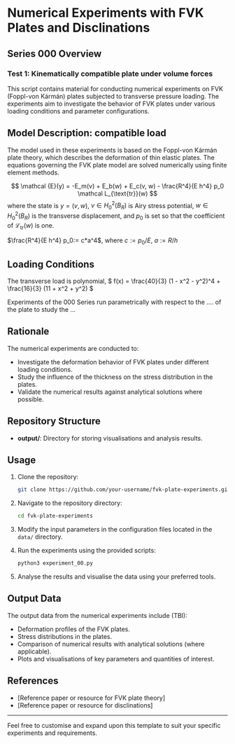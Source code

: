 # Numerical Experiments with FVK Plates and Disclinations

## Series 000 Overview
### Test 1: Kinematically compatible plate under volume forces

This script contains material for conducting numerical experiments on FVK (Foppl-von Kármán) plates subjected to transverse pressure loading. The experiments aim to investigate the behavior of FVK plates under various loading conditions and parameter configurations.

## Model Description: compatible load

The model used in these experiments is based on the Foppl-von Kármán plate theory, which describes the deformation of thin elastic plates. The equations governing the FVK plate model are solved numerically using finite element methods.

$$
\mathcal {E}(y) = -E_m(v) + E_b(w) + E_c(v, w) - \frac{R^4}{E h^4} p_0 \mathcal L_{\text{tr}}(w)
$$
where the state is $y=(v, w)$, $v\in H^2_0(B_R)$ is Airy stress potential, $w\in H^2_0(B_R)$ is the transverse displacement, and $p_0$ is set so that the coefficient of $\mathcal L_{\text{tr}}(w)$ is one.

$\frac{R^4}{E h^4} p_0:= c*a^4$, where $c:=p_0/E$, $a:=R/h$

## Loading Conditions

The transverse load is polynomial, 
$
f(x) = \frac{40}{3} (1 - x^2 - y^2)^4 + \frac{16}{3} (11 + x^2 + y^2)
$

Experiments of the 000 Series run parametrically with respect to the .... of the plate to study the ...

## Rationale

The numerical experiments are conducted to:

- Investigate the deformation behavior of FVK plates under different loading conditions.
- Study the influence of the thickness on the stress distribution in the plates.
- Validate the numerical results against analytical solutions where possible.

## Repository Structure

- **output/**: Directory for storing visualisations and analysis results.

## Usage

1. Clone the repository:

    ```bash
    git clone https://github.com/your-username/fvk-plate-experiments.git
    ```

2. Navigate to the repository directory:

    ```bash
    cd fvk-plate-experiments
    ```

3. Modify the input parameters in the configuration files located in the `data/` directory.

4. Run the experiments using the provided scripts:

    ```bash
    python3 experiment_00.py
    ```

5. Analyse the results and visualise the data using your preferred tools.

## Output Data

The output data from the numerical experiments include (TBI):

- Deformation profiles of the FVK plates.
- Stress distributions in the plates.
- Comparison of numerical results with analytical solutions (where applicable).
- Plots and visualisations of key parameters and quantities of interest.

## References

- [Reference paper or resource for FVK plate theory]
- [Reference paper or resource for disclinations]

---

Feel free to customise and expand upon this template to suit your specific experiments and requirements.